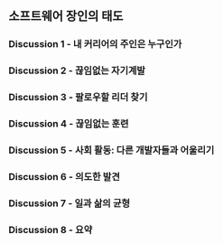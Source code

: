 ## 소프트웨어 장인의 태도

### Discussion 1 - 내 커리어의 주인은 누구인가

### Discussion 2 - 끊임없는 자기계발

### Discussion 3 - 팔로우할 리더 찾기

### Discussion 4 - 끊임없는 훈련

### Discussion 5 - 사회 활동: 다른 개발자들과 어울리기

### Discussion 6 - 의도한 발견

### Discussion 7 - 일과 삶의 균형

### Discussion 8 - 요약
